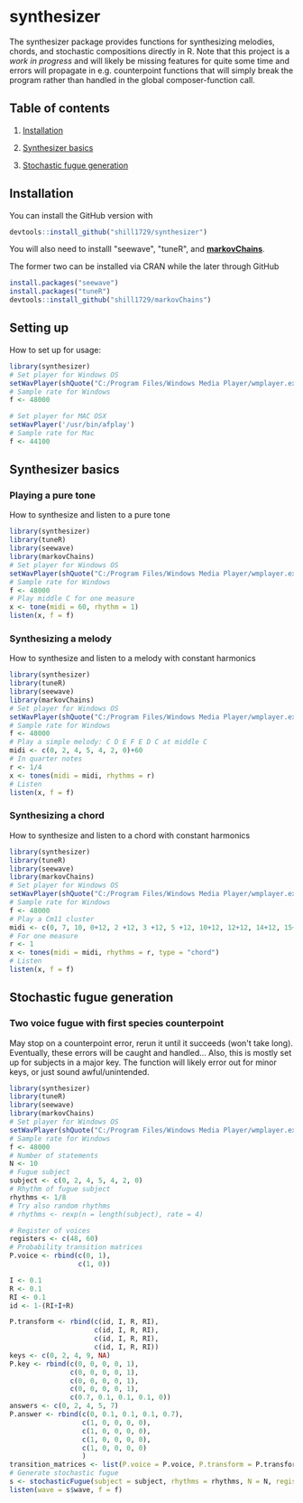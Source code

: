 
# synthesizer

<!-- badges: start -->
<!-- badges: end -->

The synthesizer package provides functions for synthesizing melodies, chords, and stochastic compositions directly in R. Note that this project is a *work in progress* and will likely be missing features for quite some time and errors will propagate in e.g. counterpoint functions that will simply break the program rather than handled in the global composer-function call.

## Table of contents
1. [Installation](#installation)

2. [Synthesizer basics](#synthesizer-basics)

3. [Stochastic fugue generation](#stochastic-fugue-generation)

## Installation

You can install the GitHub version with

``` r
devtools::install_github("shill1729/synthesizer")
```

You will also need to installl "seewave", "tuneR", and **[markovChains](https://github.com/shill1729/markovChains)**.

The former two can be installed via CRAN while the later through GitHub
``` r
install.packages("seewave")
install.packages("tuneR")
devtools::install_github("shill1729/markovChains")
```

## Setting up

How to set up for usage:

``` r
library(synthesizer)
# Set player for Windows OS
setWavPlayer(shQuote("C:/Program Files/Windows Media Player/wmplayer.exe"))
# Sample rate for Windows
f <- 48000

# Set player for MAC OSX
setWavPlayer('/usr/bin/afplay')
# Sample rate for Mac
f <- 44100
```
## Synthesizer basics

### Playing a pure tone

How to synthesize and listen to a pure tone

```r
library(synthesizer)
library(tuneR)
library(seewave)
library(markovChains)
# Set player for Windows OS
setWavPlayer(shQuote("C:/Program Files/Windows Media Player/wmplayer.exe"))
# Sample rate for Windows
f <- 48000
# Play middle C for one measure
x <- tone(midi = 60, rhythm = 1)
listen(x, f = f)
```
### Synthesizing a melody
How to synthesize and listen to a melody with constant harmonics
```r
library(synthesizer)
library(tuneR)
library(seewave)
library(markovChains)
# Set player for Windows OS
setWavPlayer(shQuote("C:/Program Files/Windows Media Player/wmplayer.exe"))
# Sample rate for Windows
f <- 48000
# Play a simple melody: C D E F E D C at middle C
midi <- c(0, 2, 4, 5, 4, 2, 0)+60
# In quarter notes
r <- 1/4
x <- tones(midi = midi, rhythms = r)
# Listen
listen(x, f = f)
```
### Synthesizing a chord
How to synthesize and listen to a chord with constant harmonics
```r
library(synthesizer)
library(tuneR)
library(seewave)
library(markovChains)
# Set player for Windows OS
setWavPlayer(shQuote("C:/Program Files/Windows Media Player/wmplayer.exe"))
# Sample rate for Windows
f <- 48000
# Play a Cm11 cluster
midi <- c(0, 7, 10, 0+12, 2 +12, 3 +12, 5 +12, 10+12, 12+12, 14+12, 15+12)+60
# For one measure
r <- 1
x <- tones(midi = midi, rhythms = r, type = "chord")
# Listen
listen(x, f = f)
```

## Stochastic fugue generation

### Two voice fugue with first species counterpoint
May stop on a counterpoint error, rerun it until it succeeds (won't take long). Eventually, these errors will be caught and handled...
Also, this is mostly set up for subjects in a major key. The function will likely error out for minor keys, or just sound awful/unintended.
```r
library(synthesizer)
library(tuneR)
library(seewave)
library(markovChains)
# Set player for Windows OS
setWavPlayer(shQuote("C:/Program Files/Windows Media Player/wmplayer.exe"))
# Sample rate for Windows
f <- 48000
# Number of statements
N <- 10
# Fugue subject
subject <- c(0, 2, 4, 5, 4, 2, 0)
# Rhythm of fugue subject
rhythms <- 1/8
# Try also random rhythms
# rhythms <- rexp(n = length(subject), rate = 4)

# Register of voices
registers <- c(48, 60)
# Probability transition matrices
P.voice <- rbind(c(0, 1),
                 c(1, 0))

I <- 0.1
R <- 0.1
RI <- 0.1
id <- 1-(RI+I+R)

P.transform <- rbind(c(id, I, R, RI),
                     c(id, I, R, RI),
                     c(id, I, R, RI),
                     c(id, I, R, RI))
keys <- c(0, 2, 4, 9, NA)
P.key <- rbind(c(0, 0, 0, 0, 1),
               c(0, 0, 0, 0, 1),
               c(0, 0, 0, 0, 1),
               c(0, 0, 0, 0, 1),
               c(0.7, 0.1, 0.1, 0.1, 0))
answers <- c(0, 2, 4, 5, 7)
P.answer <- rbind(c(0, 0.1, 0.1, 0.1, 0.7),
                  c(1, 0, 0, 0, 0),
                  c(1, 0, 0, 0, 0),
                  c(1, 0, 0, 0, 0),
                  c(1, 0, 0, 0, 0)
                  )
transition_matrices <- list(P.voice = P.voice, P.transform = P.transform, P.key = P.key, P.answer = P.answer)
# Generate stochastic fugue
s <- stochasticFugue(subject = subject, rhythms = rhythms, N = N, registers = registers, transition_matrices = transition_matrices, subjectKeys = keys, answerKeys = answers)
listen(wave = s$wave, f = f)
```



